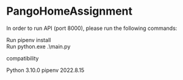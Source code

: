 # PangoHomeAssignment

In order to run API (port 8000), please run the following commands:

Run pipenv install   
Run python.exe .\main.py

compatibility

Python 3.10.0
pipenv 2022.8.15
